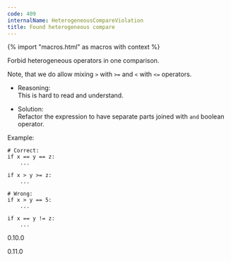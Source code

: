 ```yaml
---
code: 409
internalName: HeterogeneousCompareViolation
title: Found heterogeneous compare
---
```


{% import "macros.html" as macros with context %}

Forbid heterogeneous operators in one comparison.

Note, that we do allow mixing `>` with `>=` and `<` with `<=` operators.

  - Reasoning:  
    This is hard to read and understand.

  - Solution:  
    Refactor the expression to have separate parts joined with `and`
    boolean operator.

Example:

    # Correct:
    if x == y == z:
        ...
    
    if x > y >= z:
        ...
    
    # Wrong:
    if x > y == 5:
        ...
    
    if x == y != z:
        ...

<div class="versionadded">

0.10.0

</div>

<div class="versionchanged">

0.11.0

</div>